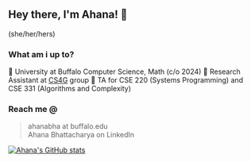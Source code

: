 ## Hey there, I'm Ahana! 👋

(she/her/hers)



### What am i up to?

🎒 University at Buffalo Computer Science, Math (c/o 2024)
🔭 Research Assistant at [CS4G](https://c4sg.cse.buffalo.edu/) group
🧩 TA for CSE 220 (Systems Programming) and CSE 331 (Algorithms and Complexity)

### Reach me @

> ahanabha at buffalo.edu <br>
> Ahana Bhattacharya on LinkedIn


[![Ahana's GitHub stats](https://github-readme-stats.vercel.app/api?username=ahanabhattchrya&show_icons=true&theme=dracula)](https://github.com/ahanabhattchrya/github-readme-stats)

